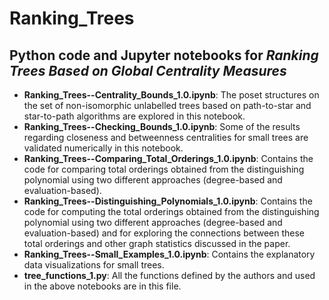 # Ranking_Trees
## Python code and Jupyter notebooks for *Ranking Trees Based on Global Centrality Measures*

- **Ranking\_Trees--Centrality\_Bounds\_1.0.ipynb**: The poset structures on the set of non-isomorphic unlabelled trees based on path-to-star and star-to-path algorithms are explored in this notebook. 
- **Ranking\_Trees--Checking\_Bounds\_1.0.ipynb**: Some of the results regarding closeness and betweenness centralities for small trees are validated numerically in this notebook. 
- **Ranking\_Trees--Comparing\_Total\_Orderings\_1.0.ipynb**: Contains the code for comparing total orderings obtained from the distinguishing polynomial using two different approaches (degree-based and evaluation-based).
- **Ranking\_Trees--Distinguishing\_Polynomials\_1.0.ipynb**: Contains the code for computing the total orderings obtained from the distinguishing polynomial using two different approaches (degree-based and evaluation-based) and for exploring the connections between these total orderings and other graph statistics discussed in the paper.
- **Ranking\_Trees--Small\_Examples\_1.0.ipynb**: Contains the explanatory data visualizations for small trees.
- **tree\_functions_1.py**: All the functions defined by the authors and used in the above notebooks are in this file.  
